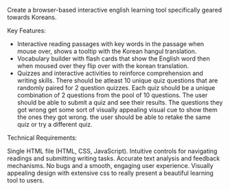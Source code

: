 Create a browser-based interactive english learning tool specifically geared towards Koreans.

Key Features:

- Interactive reading passages with key words in the passage when mouse over, shows a tooltip with the Korean hangul translation.
- Vocabulary builder with flash cards that show the English word then when moused over they flip over with the korean translation.
- Quizzes and interactive activities to reinforce comprehension and writing skills. There should be atleast 10 unique quiz questions that are randomly paired for 2 question quizzes. Each quiz should be a unique combination of 2 questions from the pool of 10 questions. The user should be able to submit a quiz and see their results. The questions they got wrong get some sort of visually appealing visual cue to show them the ones they got wrong. the user should be able to retake the same quiz or try a different quiz.

Technical Requirements:

Single HTML file (HTML, CSS, JavaScript).
Intuitive controls for navigating readings and submitting writing tasks.
Accurate text analysis and feedback mechanisms.
No bugs and a smooth, engaging user experience.
Visually appealing design with extensive css to really present a beautiful learning tool to users.